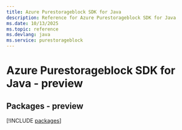 ```yaml
---
title: Azure Purestorageblock SDK for Java
description: Reference for Azure Purestorageblock SDK for Java
ms.date: 10/13/2025
ms.topic: reference
ms.devlang: java
ms.service: purestorageblock
---
```

# Azure Purestorageblock SDK for Java - preview
## Packages - preview
[!INCLUDE [packages](purestorageblock-index.md)]